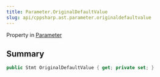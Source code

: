 ```yaml
---
title: Parameter.OriginalDefaultValue
slug: api/cppsharp.ast.parameter.originaldefaultvalue
---
```

Property in [Parameter](/api/cppsharp/ast/parameter)

## Summary



```csharp
public Stmt OriginalDefaultValue { get; private set; }
```


